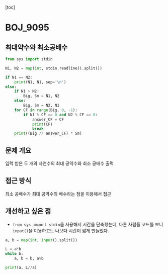 [toc]

# BOJ_9095

## 최대약수와 최소공배수

```python
from sys import stdin

N1, N2 = map(int, stdin.readline().split())

if N1 == N2:
    print(N1, N1, sep='\n')
else:
    if N1 > N2:
        Big, Sm = N1, N2
    else:
        Big, Sm = N2, N1
    for CF in range(Big, 0, -1):
        if N1 % CF == 0 and N2 % CF == 0:
            answer_CF = CF
            print(CF)
            break
    print((Big // answer_CF) * Sm)
```

## 문제 개요

입력 받은 두 개의 자연수의 최대 공약수와 최소 공배수 출력



## 접근 방식

최소 공배수가 최대 공약수의 배수라는 점을 이용해서 접근



## 개선하고 싶은 점

- `from sys import stdin`을 사용해서 시간을 단축했는데, 다른 사람들 코드를 보니 `input()`을 이용하고도 나보다 시간이 짧게 만들었다.

```python
a, b = map(int, input().split())

L = a*b
while b:
    a, b = b, a%b

print(a, L//a)
```

